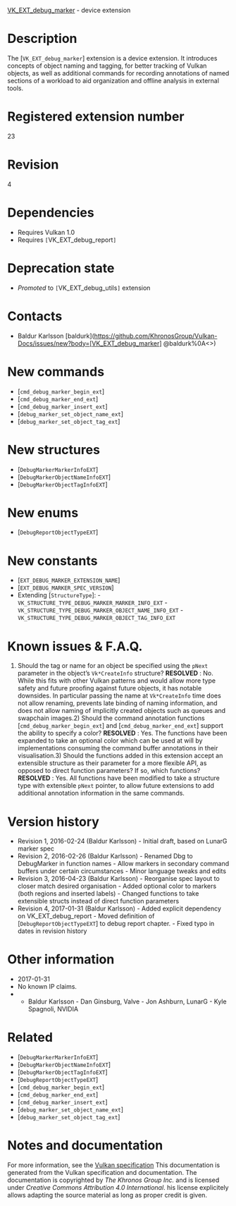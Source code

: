 [VK_EXT_debug_marker](https://www.khronos.org/registry/vulkan/specs/1.3-extensions/man/html/VK_EXT_debug_marker.html) - device extension

# Description
The [`VK_EXT_debug_marker`] extension is a device extension.
It introduces concepts of object naming and tagging, for better tracking of
Vulkan objects, as well as additional commands for recording annotations of
named sections of a workload to aid organization and offline analysis in
external tools.

# Registered extension number
23

# Revision
4

# Dependencies
- Requires Vulkan 1.0
- Requires `[`VK_EXT_debug_report`]`

# Deprecation state
- *Promoted* to `[`VK_EXT_debug_utils`]` extension

# Contacts
- Baldur Karlsson [baldurk](https://github.com/KhronosGroup/Vulkan-Docs/issues/new?body=[VK_EXT_debug_marker] @baldurk%0A<<Here describe the issue or question you have about the VK_EXT_debug_marker extension>>)

# New commands
- [`cmd_debug_marker_begin_ext`]
- [`cmd_debug_marker_end_ext`]
- [`cmd_debug_marker_insert_ext`]
- [`debug_marker_set_object_name_ext`]
- [`debug_marker_set_object_tag_ext`]

# New structures
- [`DebugMarkerMarkerInfoEXT`]
- [`DebugMarkerObjectNameInfoEXT`]
- [`DebugMarkerObjectTagInfoEXT`]

# New enums
- [`DebugReportObjectTypeEXT`]

# New constants
- [`EXT_DEBUG_MARKER_EXTENSION_NAME`]
- [`EXT_DEBUG_MARKER_SPEC_VERSION`]
- Extending [`StructureType`]:  - `VK_STRUCTURE_TYPE_DEBUG_MARKER_MARKER_INFO_EXT`  - `VK_STRUCTURE_TYPE_DEBUG_MARKER_OBJECT_NAME_INFO_EXT`  - `VK_STRUCTURE_TYPE_DEBUG_MARKER_OBJECT_TAG_INFO_EXT`

# Known issues & F.A.Q.
1) Should the tag or name for an object be specified using the `pNext`
parameter in the object’s `Vk*CreateInfo` structure? **RESOLVED** : No.
While this fits with other Vulkan patterns and would allow more type safety
and future proofing against future objects, it has notable downsides.
In particular passing the name at `Vk*CreateInfo` time does not allow
renaming, prevents late binding of naming information, and does not allow
naming of implicitly created objects such as queues and swapchain images.2) Should the command annotation functions [`cmd_debug_marker_begin_ext`]
and [`cmd_debug_marker_end_ext`] support the ability to specify a color? **RESOLVED** : Yes.
The functions have been expanded to take an optional color which can be used
at will by implementations consuming the command buffer annotations in their
visualisation.3) Should the functions added in this extension accept an extensible
structure as their parameter for a more flexible API, as opposed to direct
function parameters? If so, which functions? **RESOLVED** : Yes.
All functions have been modified to take a structure type with extensible
`pNext` pointer, to allow future extensions to add additional annotation
information in the same commands.

# Version history
- Revision 1, 2016-02-24 (Baldur Karlsson)  - Initial draft, based on LunarG marker spec 
- Revision 2, 2016-02-26 (Baldur Karlsson)  - Renamed Dbg to DebugMarker in function names  - Allow markers in secondary command buffers under certain circumstances  - Minor language tweaks and edits 
- Revision 3, 2016-04-23 (Baldur Karlsson)  - Reorganise spec layout to closer match desired organisation  - Added optional color to markers (both regions and inserted labels)  - Changed functions to take extensible structs instead of direct function parameters 
- Revision 4, 2017-01-31 (Baldur Karlsson)  - Added explicit dependency on VK_EXT_debug_report  - Moved definition of [`DebugReportObjectTypeEXT`] to debug report chapter.  - Fixed typo in dates in revision history

# Other information
* 2017-01-31
* No known IP claims.
*   - Baldur Karlsson  - Dan Ginsburg, Valve  - Jon Ashburn, LunarG  - Kyle Spagnoli, NVIDIA

# Related
- [`DebugMarkerMarkerInfoEXT`]
- [`DebugMarkerObjectNameInfoEXT`]
- [`DebugMarkerObjectTagInfoEXT`]
- [`DebugReportObjectTypeEXT`]
- [`cmd_debug_marker_begin_ext`]
- [`cmd_debug_marker_end_ext`]
- [`cmd_debug_marker_insert_ext`]
- [`debug_marker_set_object_name_ext`]
- [`debug_marker_set_object_tag_ext`]

# Notes and documentation
For more information, see the [Vulkan specification](https://www.khronos.org/registry/vulkan/specs/1.3-extensions/html/vkspec.html)
This documentation is generated from the Vulkan specification and documentation.
The documentation is copyrighted by *The Khronos Group Inc.* and is licensed under *Creative Commons Attribution 4.0 International*.
his license explicitely allows adapting the source material as long as proper credit is given.
        